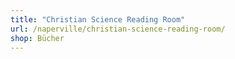 ```yaml
---
title: "Christian Science Reading Room"
url: /naperville/christian-science-reading-room/
shop: Bücher
---
```

